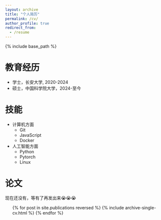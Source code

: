 ```yaml
---
layout: archive
title: "个人简历"
permalink: /cv/
author_profile: true
redirect_from:
  - /resume
---
```


{% include base_path %}

教育经历
======
* 学士，长安大学, 2020-2024
* 硕士，中国科学院大学，2024-至今

<!-- 工作经历
======
* Spring 2024: Academic Pages Collaborator
  * Github University
  * Duties includes: Updates and improvements to template
  * Supervisor: The Users

* Fall 2015: Research Assistant
  * Github University
  * Duties included: Merging pull requests
  * Supervisor: Professor Hub

* Summer 2015: Research Assistant
  * Github University
  * Duties included: Tagging issues
  * Supervisor: Professor Git -->
  
技能
======
* 计算机方面
  * Git
  * JavaScript
  * Docker
* 人工智能方面
  * Python
  * Pytorch
  * Linux

论文
======
现在还没有，等有了再发出来😭😭😭

  <ul>{% for post in site.publications reversed %}
    {% include archive-single-cv.html %}
  {% endfor %}</ul> 
  
<!-- Talks
======
  <ul>{% for post in site.talks reversed %}
    {% include archive-single-talk-cv.html  %}
  {% endfor %}</ul> -->
  
<!-- Teaching
======
  <ul>{% for post in site.teaching reversed %}
    {% include archive-single-cv.html %}
  {% endfor %}</ul> -->
  
<!-- Service and leadership
======
* Currently signed in to 43 different slack teams -->

